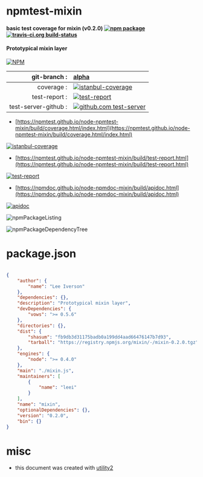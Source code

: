 # npmtest-mixin

#### basic test coverage for  mixin (v0.2.0)  [![npm package](https://img.shields.io/npm/v/npmtest-mixin.svg?style=flat-square)](https://www.npmjs.org/package/npmtest-mixin) [![travis-ci.org build-status](https://api.travis-ci.org/npmtest/node-npmtest-mixin.svg)](https://travis-ci.org/npmtest/node-npmtest-mixin)

#### Prototypical mixin layer

[![NPM](https://nodei.co/npm/mixin.png?downloads=true&downloadRank=true&stars=true)](https://www.npmjs.com/package/mixin)

| git-branch : | [alpha](https://github.com/npmtest/node-npmtest-mixin/tree/alpha)|
|--:|:--|
| coverage : | [![istanbul-coverage](https://npmtest.github.io/node-npmtest-mixin/build/coverage.badge.svg)](https://npmtest.github.io/node-npmtest-mixin/build/coverage.html/index.html)|
| test-report : | [![test-report](https://npmtest.github.io/node-npmtest-mixin/build/test-report.badge.svg)](https://npmtest.github.io/node-npmtest-mixin/build/test-report.html)|
| test-server-github : | [![github.com test-server](https://npmtest.github.io/node-npmtest-mixin/GitHub-Mark-32px.png)](https://npmtest.github.io/node-npmtest-mixin/build/app/index.html) | | build-artifacts : | [![build-artifacts](https://npmtest.github.io/node-npmtest-mixin/glyphicons_144_folder_open.png)](https://github.com/npmtest/node-npmtest-mixin/tree/gh-pages/build)|

- [https://npmtest.github.io/node-npmtest-mixin/build/coverage.html/index.html](https://npmtest.github.io/node-npmtest-mixin/build/coverage.html/index.html)

[![istanbul-coverage](https://npmtest.github.io/node-npmtest-mixin/build/screenCapture.buildCi.browser.%252Ftmp%252Fbuild%252Fcoverage.lib.html.png)](https://npmtest.github.io/node-npmtest-mixin/build/coverage.html/index.html)

- [https://npmtest.github.io/node-npmtest-mixin/build/test-report.html](https://npmtest.github.io/node-npmtest-mixin/build/test-report.html)

[![test-report](https://npmtest.github.io/node-npmtest-mixin/build/screenCapture.buildCi.browser.%252Ftmp%252Fbuild%252Ftest-report.html.png)](https://npmtest.github.io/node-npmtest-mixin/build/test-report.html)

- [https://npmdoc.github.io/node-npmdoc-mixin/build/apidoc.html](https://npmdoc.github.io/node-npmdoc-mixin/build/apidoc.html)

[![apidoc](https://npmdoc.github.io/node-npmdoc-mixin/build/screenCapture.buildCi.browser.%252Ftmp%252Fbuild%252Fapidoc.html.png)](https://npmdoc.github.io/node-npmdoc-mixin/build/apidoc.html)

![npmPackageListing](https://npmtest.github.io/node-npmtest-mixin/build/screenCapture.npmPackageListing.svg)

![npmPackageDependencyTree](https://npmtest.github.io/node-npmtest-mixin/build/screenCapture.npmPackageDependencyTree.svg)



# package.json

```json

{
    "author": {
        "name": "Lee Iverson"
    },
    "dependencies": {},
    "description": "Prototypical mixin layer",
    "devDependencies": {
        "vows": ">= 0.5.6"
    },
    "directories": {},
    "dist": {
        "shasum": "fb9db3d31175badb0a199dd4aad66476147b7d93",
        "tarball": "https://registry.npmjs.org/mixin/-/mixin-0.2.0.tgz"
    },
    "engines": {
        "node": ">= 0.4.0"
    },
    "main": "./mixin.js",
    "maintainers": [
        {
            "name": "leei"
        }
    ],
    "name": "mixin",
    "optionalDependencies": {},
    "version": "0.2.0",
    "bin": {}
}
```



# misc
- this document was created with [utility2](https://github.com/kaizhu256/node-utility2)
